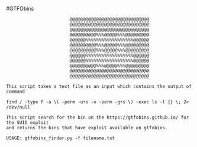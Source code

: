 #GTFObins

                            @@@@@@@@@@@@@@@@@@@@@@@@@@@@@@
                            @@@@@@@@@@@@@@@@@@@@@@@@@@@@@@
                            @@@@@@@@@@@@@@@@@@@@@@@@@@@@@@
                            @@@@@@@@@@%%%@@@@@%%%@@@@@@@@@
                            @@@@@@%%%%%%%%%%%%%%%%%%@@@@@@
                            @@@@@@@@@@%%%@@@@@%%%@@@@@@@@@
                            @@@@@@@@@@%%%@@@@@%%%@@@@@@@@@
                            @@@@@@%%%%%%%%%%%%%%%%%%@@@@@@
                            @@@@@@%%%%%%%%%%%%%%%%%%@@@@@@
                            @@@@@@@@@@%%%@@@@@%%%@@@@@@@@@
                            @@@@@@@@@@@@@@@@@@@@@@@@@@@@@@
                            @@@@@@@@@@@@@@@@@@@@@@@@@@@@@@

    This script takes a text file as an input which contains the output of command

    find / -type f -a \( -perm -u+s -o -perm -g+s \) -exec ls -l {} \; 2> /dev/null

    This script search for the bin on the https://gtfobins.github.io/ for the SUID exploit
    and returns the bins that have exploit available on gtfobins.

    USAGE: gtfobins_finder.py -f filename.txt

